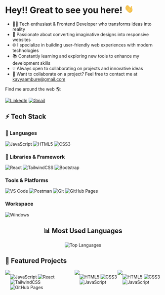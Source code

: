 # Hey!! Great to see you here! <img src="https://raw.githubusercontent.com/ABSphreak/ABSphreak/master/gifs/Hi.gif" width="30px">

- 👩‍💻 Tech enthusiast & Frontend Developer who transforms ideas into reality
- 🎨 Passionate about converting imaginative designs into responsive websites
- 🌐 I specialize in building user-friendly web experiences with modern technologies
- 📚 Constantly learning and exploring new tools to enhance my development skills
- 💡 Always open to collaborating on projects and innovative ideas
- 📧 Want to collaborate on a project? Feel free to contact me at kavyaambure@gmail.com
  
Find me around the web 🌎:

[![LinkedIn](https://img.shields.io/badge/LinkedIn-0077B5?style=for-the-badge&logo=linkedin&logoColor=white)](your-linkedin-url)
[![Gmail](https://img.shields.io/badge/Gmail-D14836?style=for-the-badge&logo=gmail&logoColor=white)](mailto:kavyaambure@gmail.com)

## ⚡ Tech Stack

### 🚀 Languages
![JavaScript](https://img.shields.io/badge/JavaScript-F7DF1E?style=for-the-badge&logo=javascript&logoColor=black)
![HTML5](https://img.shields.io/badge/HTML5-E34F26?style=for-the-badge&logo=html5&logoColor=white)
![CSS3](https://img.shields.io/badge/CSS3-1572B6?style=for-the-badge&logo=css3&logoColor=white)

### 🧩 Libraries & Framework
![React](https://img.shields.io/badge/React-20232A?style=for-the-badge&logo=react&logoColor=61DAFB)
![TailwindCSS](https://img.shields.io/badge/Tailwind_CSS-38B2AC?style=for-the-badge&logo=tailwind-css&logoColor=white)
![Bootstrap](https://img.shields.io/badge/[Bootstrap]-620af0?style=for-the-badge&logo=Bootstrap&logoColor=white)

###  Tools & Platforms
![VS Code](https://img.shields.io/badge/VS_Code-007ACC?style=for-the-badge&logo=visualstudiocode&logoColor=white)
![Postman](https://img.shields.io/badge/Postman-FF6C37?style=for-the-badge&logo=postman&logoColor=white)
![Git](https://img.shields.io/badge/Git-F05032?style=for-the-badge&logo=git&logoColor=white)
![GitHub Pages](https://img.shields.io/badge/GitHub_Pages-222222?style=for-the-badge&logo=github&logoColor=white)

### Workspace
![Windows](https://img.shields.io/badge/Windows-0078D4?style=for-the-badge&logo=microsoft&logoColor=white)

<div align="center">

## 📊 Most Used Languages 
![Top Languages](https://github-readme-stats.vercel.app/api/top-langs/?username=kavya123-ambure&theme=radical&layout=compact)
</div>

## 📌 Featured Projects

<div style="display: flex;>
  <a href="https://github.com/kavya123-ambure/date-picker-component">
   <img  src="https://github-readme-stats.vercel.app/api/pin/?username=kavya123-ambure&repo=date-picker-component&theme=radical&cache_seconds=1" />
  </a>

  ![JavaScript](https://img.shields.io/badge/JavaScript-F7DF1E?style=for-the-badge&logo=javascript&logoColor=black)
  ![React](https://img.shields.io/badge/React-20232A?style=for-the-badge&logo=react&logoColor=61DAFB)
  ![TailwindCSS](https://img.shields.io/badge/Tailwind_CSS-38B2AC?style=for-the-badge&logo=tailwind-css&logoColor=white)
  ![GitHub Pages](https://img.shields.io/badge/GitHub_Pages-222222?style=for-the-badge&logo=github&logoColor=white)


<a href="https://github.com/kavya123-ambure/starbucks_landing_page">
    <img src="https://github-readme-stats.vercel.app/api/pin/?username=kavya123-ambure&repo=starbucks_landing_page&theme=radical&cache_seconds=1" />
</a>

  
![HTML5](https://img.shields.io/badge/HTML5-E34F26?style=for-the-badge&logo=html5&logoColor=white)
![CSS3](https://img.shields.io/badge/CSS3-1572B6?style=for-the-badge&logo=css3&logoColor=white)
![JavaScript](https://img.shields.io/badge/JavaScript-F7DF1E?style=for-the-badge&logo=javascript&logoColor=black)

<a href="https://github.com/kavya123-ambure/RPS-game">
  <img src="https://github-readme-stats.vercel.app/api/pin/?username=kavya123-ambure&repo=RPS-game&theme=radical&cache_seconds=1" />
</a>

  
![HTML5](https://img.shields.io/badge/HTML5-E34F26?style=for-the-badge&logo=html5&logoColor=white)
![CSS3](https://img.shields.io/badge/CSS3-1572B6?style=for-the-badge&logo=css3&logoColor=white)
![JavaScript](https://img.shields.io/badge/JavaScript-F7DF1E?style=for-the-badge&logo=javascript&logoColor=black)

</div>





